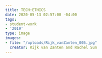 ```yaml
---
title: TECH:ETHICS
date: 2020-05-13 02:57:00 -04:00
tags:
- student-work
- '2019'
type: image
images:
- file: "/uploads/Rijk_vanZanten_005.jpg"
  creator: Rijk van Zanten and Rachel Sun
---
```


